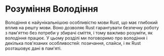 # Розуміння Володіння

Володіння є найунікальнішою особливістю мови Rust, що має глибокий вплив на решту мови. Воно дозволяє Rust гарантувати безпечну роботу з пам'яттю без потреби у збирачі сміття, і тому важливо розуміти, як володіння працює. У цьому розділі ми поговоримо про володіння і декілька пов'язаних особливостей: позичання, слайси, і як Rust розташовує дані в пам'яті.

